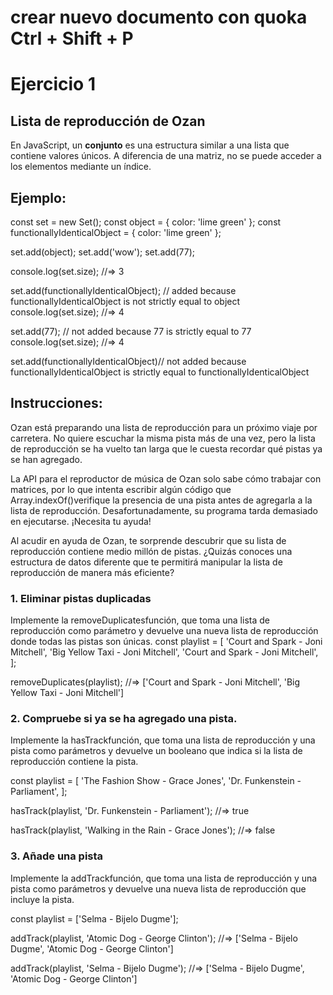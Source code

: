 # crear nuevo documento con quoka Ctrl + Shift + P
# Ejercicio 1
## Lista de reproducción de Ozan
En JavaScript, un <strong>conjunto</strong> es una estructura similar a una lista que contiene valores únicos. A diferencia de una matriz, no se puede acceder a los elementos mediante un índice.
## Ejemplo:
const set = new Set();
const object = { color: 'lime green' };
const functionallyIdenticalObject = { color: 'lime green' };

set.add(object);
set.add('wow');
set.add(77);

console.log(set.size);
//=> 3

set.add(functionallyIdenticalObject); // added because functionallyIdenticalObject is not strictly equal to object
console.log(set.size);
//=> 4

set.add(77); // not added because 77 is strictly equal to 77
console.log(set.size);
//=> 4

set.add(functionallyIdenticalObject)// not added because functionallyIdenticalObject is strictly equal to functionallyIdenticalObject

## Instrucciones:
Ozan está preparando una lista de reproducción para un próximo viaje por carretera. No quiere escuchar la misma pista más de una vez, pero la lista de reproducción se ha vuelto tan larga que le cuesta recordar qué pistas ya se han agregado.

La API para el reproductor de música de Ozan solo sabe cómo trabajar con matrices, por lo que intenta escribir algún código que Array.indexOf()verifique la presencia de una pista antes de agregarla a la lista de reproducción. Desafortunadamente, su programa tarda demasiado en ejecutarse. ¡Necesita tu ayuda!

Al acudir en ayuda de Ozan, te sorprende descubrir que su lista de reproducción contiene medio millón de pistas. ¿Quizás conoces una estructura de datos diferente que te permitirá manipular la lista de reproducción de manera más eficiente?

### 1. Eliminar pistas duplicadas
Implemente la removeDuplicatesfunción, que toma una lista de reproducción como parámetro y devuelve una nueva lista de reproducción donde todas las pistas son únicas.
const playlist = [
  'Court and Spark - Joni Mitchell',
  'Big Yellow Taxi - Joni Mitchell',
  'Court and Spark - Joni Mitchell',
];

removeDuplicates(playlist);
//=> ['Court and Spark - Joni Mitchell', 'Big Yellow Taxi - Joni Mitchell']
### 2. Compruebe si ya se ha agregado una pista.
Implemente la hasTrackfunción, que toma una lista de reproducción y una pista como parámetros y devuelve un booleano que indica si la lista de reproducción contiene la pista.

const playlist = [
  'The Fashion Show - Grace Jones',
  'Dr. Funkenstein - Parliament',
];

hasTrack(playlist, 'Dr. Funkenstein - Parliament');
//=> true

hasTrack(playlist, 'Walking in the Rain - Grace Jones');
//=> false
### 3. Añade una pista
Implemente la addTrackfunción, que toma una lista de reproducción y una pista como parámetros y devuelve una nueva lista de reproducción que incluye la pista.

const playlist = ['Selma - Bijelo Dugme'];

addTrack(playlist, 'Atomic Dog - George Clinton');
//=> ['Selma - Bijelo Dugme', 'Atomic Dog - George Clinton']

addTrack(playlist, 'Selma - Bijelo Dugme');
//=> ['Selma - Bijelo Dugme', 'Atomic Dog - George Clinton']